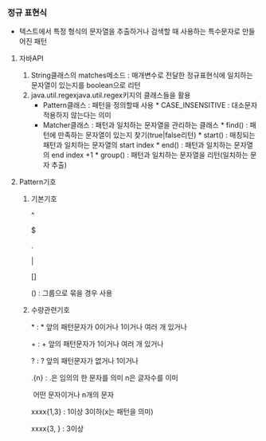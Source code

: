 ### 정규 표현식

* 텍스트에서 특정 형식의 문자열을 추출하거나 검색할 때 사용하는 특수문자로 만들어진 패턴



1. 자바API

   1. String클래스의 matches메소드 : 매개변수로 전달한 정규표현식에 일치하는 문자열이 있는지를 boolean으로 리턴
   2. java.util.regexjava.util.regex키지의 클래스들을 활용
      * Pattern클래스 : 패턴을 정의할때 사용
        		* CASE_INSENSITIVE : 대소문자 적용하지 않는다는 의미
      * Matcher클래스 : 패턴과 일치하는 문자열을 관리하는 클래스
        	* find() : 패턴에 만족하는 문자열이 있는지 찾기(true|false리턴)
        	* start() : 매칭되는 패턴과 일치하는 문자열의 start index
        	* end() :  패턴과 일치하는 문자열의 end index +1
        	* group() : 패턴과 일치하는 문자열을 리턴(일치하는 문자 추출)

2. Pattern기호

   1. 기본기호

      ^

      $

      .

      |

      []

      () : 그룹으로 묶을 경우 사용

   2. 수량관련기호

      \* : * 앞의 패턴문자가 0이거나 1이거나 여러 개 있거나

      \+ : + 앞의 패턴문자가 1이거나 여러 개 있거나

      ? : ? 앞의 패턴문자가 없거나 1이거나

      .{n} :   .은 임의의 한 문자를 의미 n은 글자수를 이미

      ​		   어떤 문자이거나 n개의 문자

      xxxx{1,3} : 1이상 3이하(x는 패턴을 의미)

      xxxx{3, } : 3이상

      